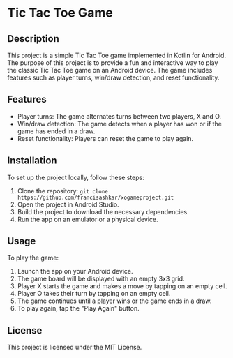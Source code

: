 # Tic Tac Toe Game

## Description
This project is a simple Tic Tac Toe game implemented in Kotlin for Android. The purpose of this project is to provide a fun and interactive way to play the classic Tic Tac Toe game on an Android device. The game includes features such as player turns, win/draw detection, and reset functionality.

## Features
- Player turns: The game alternates turns between two players, X and O.
- Win/draw detection: The game detects when a player has won or if the game has ended in a draw.
- Reset functionality: Players can reset the game to play again.

## Installation
To set up the project locally, follow these steps:
1. Clone the repository: `git clone https://github.com/francisashkar/xogameproject.git`
2. Open the project in Android Studio.
3. Build the project to download the necessary dependencies.
4. Run the app on an emulator or a physical device.

## Usage
To play the game:
1. Launch the app on your Android device.
2. The game board will be displayed with an empty 3x3 grid.
3. Player X starts the game and makes a move by tapping on an empty cell.
4. Player O takes their turn by tapping on an empty cell.
5. The game continues until a player wins or the game ends in a draw.
6. To play again, tap the "Play Again" button.

## License
This project is licensed under the MIT License.
